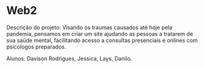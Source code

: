 # Web2
Descrição do projeto:
Visando os traumas causados até hoje pela pandemia, pensamos em criar um site ajudando as pessoas a tratarem de sua saúde mental, facilitando acesso a consultas presenciais e onlines com psicologos preparados.

Alunos: 
Davison Rodrigues, Jessica, Lays, Danilo.
